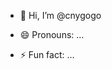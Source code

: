- 👋 Hi, I’m @cnygogo

- 😄 Pronouns: ...
- ⚡ Fun fact: ...

<!---
cnygogo/cnygogo is a ✨ special ✨ repository because its `README.md` (this file) appears on your GitHub profile.
You can click the Preview link to take a look at your changes.
--->
